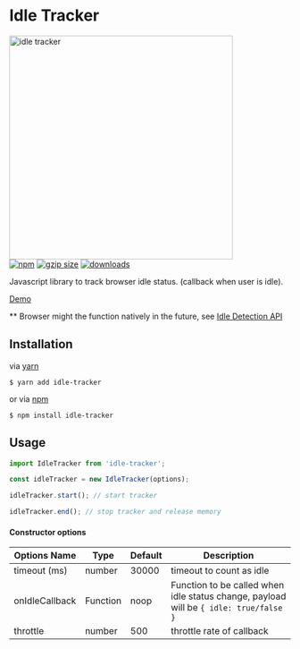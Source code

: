 <p align="center">
  <h1>Idle Tracker</h1>
  <img src="https://media.giphy.com/media/z2YiftHRaPbWw/giphy.gif" width="400" alt="idle tracker">
  <br>
  <a href="https://www.npmjs.org/package/idle-tracker"><img src="https://img.shields.io/npm/v/idle-tracker.svg?style=flat" alt="npm"></a>
  <a href="https://unpkg.com/idle-tracker"><img src="https://img.badgesize.io/https://unpkg.com/idle-tracker/dist/es/index.js?compression=gzip" alt="gzip size"></a>
  <a href="https://www.npmjs.com/package/idle-tracker"><img src="https://img.shields.io/npm/dt/idle-tracker.svg" alt="downloads" ></a>
</p>
Javascript library to track browser idle status. (callback when user is idle).

[Demo](https://roderickhsiao.github.io/idle-tracker/test/)

** Browser might the function natively in the future, see [Idle Detection API](https://web.dev/idle-detection/)

## Installation

via [yarn](https://yarnpkg.com/en/docs)

```
$ yarn add idle-tracker
```

or via [npm](https://docs.npmjs.com/)

```
$ npm install idle-tracker
```

## Usage

```js
import IdleTracker from 'idle-tracker';

const idleTracker = new IdleTracker(options);

idleTracker.start(); // start tracker

idleTracker.end(); // stop tracker and release memory
```

#### Constructor options

| Options Name   | Type     | Default | Description                                                                           |
| -------------- | -------- | ------- | ------------------------------------------------------------------------------------- |
| timeout (ms)   | number   | 30000   | timeout to count as idle                                                              |
| onIdleCallback | Function | noop    | Function to be called when idle status change, payload will be `{ idle: true/false }` |
| throttle       | number   | 500     | throttle rate of callback                                                             |
